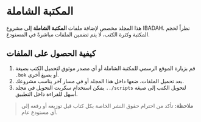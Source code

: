 # المكتبة الشاملة

هذا المجلد مخصص لإضافة ملفات **المكتبة الشاملة** إلى مشروع IBADAH. نظراً لحجم
المكتبة وكثرة الكتب، لا يتم تضمين الملفات مباشرةً في المستودع.

## كيفية الحصول على الملفات

1. قم بزيارة الموقع الرسمي للمكتبة الشاملة أو أي مصدر موثوق لتحميل الكتب
   بصيغة `.bok` أو بصيغ أخرى.
2. بعد تحميل الملفات، ضعها داخل هذا المجلد أو في مسار آخر يناسب مشروعك.
3. يمكن استخدام سكربت التحويل في مجلد `../scripts` لتحويل الكتب إلى صيغة
   أسهل للقراءة داخل التطبيق.

> **ملاحظة:** تأكد من احترام حقوق النشر الخاصة بكل كتاب قبل توزيعه أو رفعه إلى
> أي مستودع عام.
